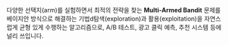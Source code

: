 다양한 선택지(arm)를 실험하면서 최적의 전략을 찾는 **Multi‑Armed Bandit** 문제를 베이지안 방식으로 해결하는 기법d탐색(exploration)과 활용(exploitation)을 자연스럽게 균형 있게 수행하는 알고리즘으로, A/B 테스트, 광고 클릭 예측, 추천 시스템 등에 널리 쓰입니다.